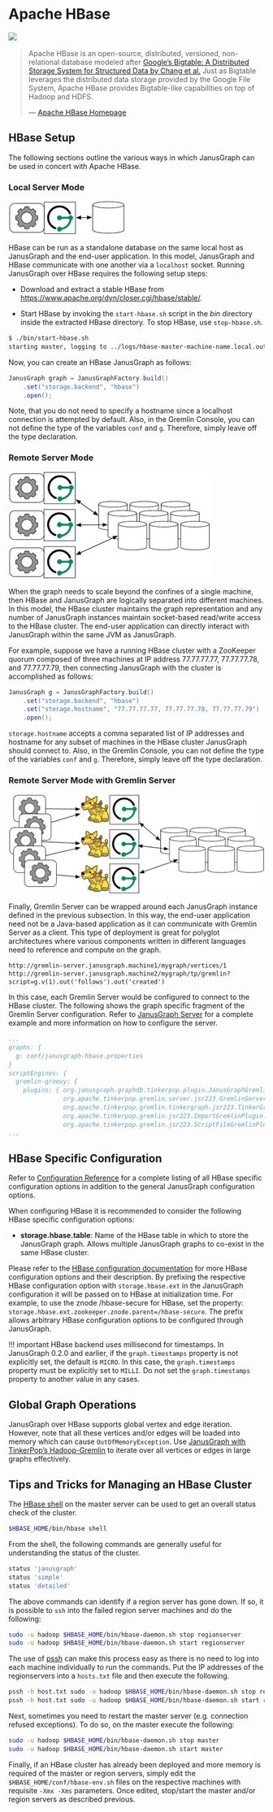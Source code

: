 # Apache HBase

![](https://hbase.apache.org/images/hbase_logo.png)

> Apache HBase is an open-source, distributed, versioned, non-relational
> database modeled after [Google’s Bigtable: A Distributed Storage
> System for Structured Data by Chang et
> al.](https://static.googleusercontent.com/media/research.google.com/en/us/archive/bigtable-osdi06.pdf)
> Just as Bigtable leverages the distributed data storage provided by
> the Google File System, Apache HBase provides Bigtable-like
> capabilities on top of Hadoop and HDFS.
>
> —  [Apache HBase Homepage](https://hbase.apache.org/)

## HBase Setup

The following sections outline the various ways in which JanusGraph can
be used in concert with Apache HBase.

### Local Server Mode

![](modes-local.png)

HBase can be run as a standalone database on the same local host as
JanusGraph and the end-user application. In this model, JanusGraph and
HBase communicate with one another via a `localhost` socket. Running
JanusGraph over HBase requires the following setup steps:

-   Download and extract a stable HBase from
    <https://www.apache.org/dyn/closer.cgi/hbase/stable/>.

-   Start HBase by invoking the `start-hbase.sh` script in the *bin*
    directory inside the extracted HBase directory. To stop HBase, use
    `stop-hbase.sh`.
```bash
$ ./bin/start-hbase.sh
starting master, logging to ../logs/hbase-master-machine-name.local.out
```

Now, you can create an HBase JanusGraph as follows:
```java
JanusGraph graph = JanusGraphFactory.build()
    .set("storage.backend", "hbase")
    .open();
```

Note, that you do not need to specify a hostname since a localhost
connection is attempted by default. Also, in the Gremlin Console, you
can not define the type of the variables `conf` and `g`. Therefore,
simply leave off the type declaration.

### Remote Server Mode

![](modes-distributed.png)

When the graph needs to scale beyond the confines of a single machine,
then HBase and JanusGraph are logically separated into different
machines. In this model, the HBase cluster maintains the graph
representation and any number of JanusGraph instances maintain
socket-based read/write access to the HBase cluster. The end-user
application can directly interact with JanusGraph within the same JVM as
JanusGraph.

For example, suppose we have a running HBase cluster with a ZooKeeper
quorum composed of three machines at IP address 77.77.77.77,
77.77.77.78, and 77.77.77.79, then connecting JanusGraph with the
cluster is accomplished as follows:
```java
JanusGraph g = JanusGraphFactory.build()
    .set("storage.backend", "hbase")
    .set("storage.hostname", "77.77.77.77, 77.77.77.78, 77.77.77.79")
    .open();
```

`storage.hostname` accepts a comma separated list of IP addresses and
hostname for any subset of machines in the HBase cluster JanusGraph
should connect to. Also, in the Gremlin Console, you can not define the
type of the variables `conf` and `g`. Therefore, simply leave off the
type declaration.

### Remote Server Mode with Gremlin Server

![](modes-rexster.png)

Finally, Gremlin Server can be wrapped around each JanusGraph instance
defined in the previous subsection. In this way, the end-user
application need not be a Java-based application as it can communicate
with Gremlin Server as a client. This type of deployment is great for
polyglot architectures where various components written in different
languages need to reference and compute on the graph.

    http://gremlin-server.janusgraph.machine1/mygraph/vertices/1
    http://gremlin-server.janusgraph.machine2/mygraph/tp/gremlin?script=g.v(1).out('follows').out('created')

In this case, each Gremlin Server would be configured to connect to the
HBase cluster. The following shows the graph specific fragment of the
Gremlin Server configuration. Refer to [JanusGraph Server](../operations/server.md) for a complete
example and more information on how to configure the server.

```yaml
...
graphs: {
  g: conf/janusgraph-hbase.properties
}
scriptEngines: {
  gremlin-groovy: {
    plugins: { org.janusgraph.graphdb.tinkerpop.plugin.JanusGraphGremlinPlugin: {},
               org.apache.tinkerpop.gremlin.server.jsr223.GremlinServerGremlinPlugin: {},
               org.apache.tinkerpop.gremlin.tinkergraph.jsr223.TinkerGraphGremlinPlugin: {},
               org.apache.tinkerpop.gremlin.jsr223.ImportGremlinPlugin: {classImports: [java.lang.Math], methodImports: [java.lang.Math#*]},
               org.apache.tinkerpop.gremlin.jsr223.ScriptFileGremlinPlugin: {files: [scripts/empty-sample.groovy]}}}}
...
```

## HBase Specific Configuration

Refer to [Configuration Reference](../configs/configuration-reference.md) for a complete listing of all HBase specific
configuration options in addition to the general JanusGraph
configuration options.

When configuring HBase it is recommended to consider the following HBase
specific configuration options:

-   **storage.hbase.table**: Name of the HBase table in which to store
    the JanusGraph graph. Allows multiple JanusGraph graphs to co-exist
    in the same HBase cluster.

Please refer to the [HBase configuration
documentation](https://hbase.apache.org/book/config.files.html) for more
HBase configuration options and their description. By prefixing the
respective HBase configuration option with `storage.hbase.ext` in the
JanusGraph configuration it will be passed on to HBase at initialization
time. For example, to use the znode /hbase-secure for HBase, set the
property: `storage.hbase.ext.zookeeper.znode.parent=/hbase-secure`. The
prefix allows arbitrary HBase configuration options to be configured
through JanusGraph.

!!! important
    HBase backend uses millisecond for timestamps. In JanusGraph 0.2.0 and
    earlier, if the `graph.timestamps` property is not explicitly set, the
    default is `MICRO`. In this case, the `graph.timestamps` property must
    be explicitly set to `MILLI`. Do not set the `graph.timestamps`
    property to another value in any cases.

## Global Graph Operations

JanusGraph over HBase supports global vertex and edge iteration.
However, note that all these vertices and/or edges will be loaded into
memory which can cause `OutOfMemoryException`. Use [JanusGraph with TinkerPop’s Hadoop-Gremlin](../advanced-topics/hadoop.md) to
iterate over all vertices or edges in large graphs effectively.

## Tips and Tricks for Managing an HBase Cluster

The [HBase shell](https://hbase.apache.org/book.html#shell) on the
master server can be used to get an overall status check of the cluster.
```bash
$HBASE_HOME/bin/hbase shell
```

From the shell, the following commands are generally useful for
understanding the status of the cluster.

```bash
status 'janusgraph'
status 'simple'
status 'detailed'
```

The above commands can identify if a region server has gone down. If so,
it is possible to `ssh` into the failed region server machines and do
the following:

```bash
sudo -u hadoop $HBASE_HOME/bin/hbase-daemon.sh stop regionserver
sudo -u hadoop $HBASE_HOME/bin/hbase-daemon.sh start regionserver
```

The use of [pssh](https://code.google.com/p/parallel-ssh/) can make this
process easy as there is no need to log into each machine individually
to run the commands. Put the IP addresses of the regionservers into a
`hosts.txt` file and then execute the following.

```bash
pssh -h host.txt sudo -u hadoop $HBASE_HOME/bin/hbase-daemon.sh stop regionserver
pssh -h host.txt sudo -u hadoop $HBASE_HOME/bin/hbase-daemon.sh start regionserver
```

Next, sometimes you need to restart the master server (e.g. connection
refused exceptions). To do so, on the master execute the following:

```bash
sudo -u hadoop $HBASE_HOME/bin/hbase-daemon.sh stop master
sudo -u hadoop $HBASE_HOME/bin/hbase-daemon.sh start master
```

Finally, if an HBase cluster has already been deployed and more memory
is required of the master or region servers, simply edit the
`$HBASE_HOME/conf/hbase-env.sh` files on the respective machines with
requisite `-Xmx -Xms` parameters. Once edited, stop/start the master
and/or region servers as described previous.
